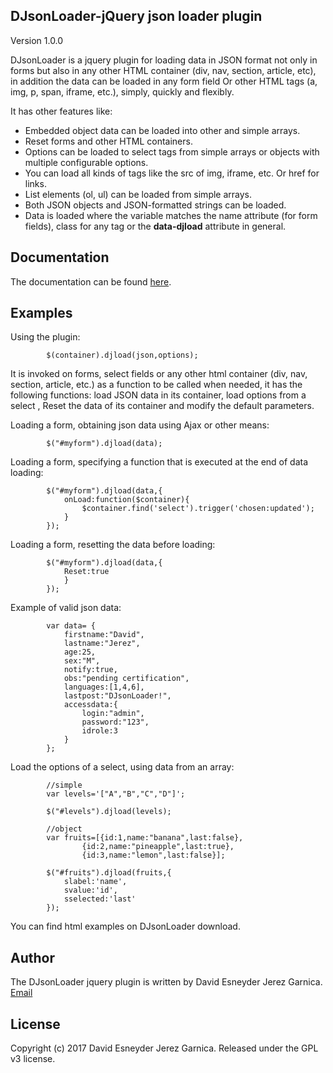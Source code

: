 ## DJsonLoader-jQuery json loader plugin

Version 1.0.0

DJsonLoader is a jquery plugin for loading data in JSON format not only in forms but also in any other HTML container (div, nav, section, article, etc), 
in addition the data can be loaded in any form field Or other HTML tags (a, img, p, span, iframe, etc.), simply, quickly and flexibly.

It has other features like:
* Embedded object data can be loaded into other and simple arrays.
* Reset forms and other HTML containers.
* Options can be loaded to select tags from simple arrays or objects with multiple configurable options.
* You can load all kinds of tags like the src of img, iframe, etc. Or href for links.
* List elements (ol, ul) can be loaded from simple arrays.
* Both JSON objects and JSON-formatted strings can be loaded.
* Data is loaded where the variable matches the name attribute (for form fields), class for any tag or the **data-djload** attribute in general.

## Documentation

The documentation can be found [here](http://djsonloader.blogspot.com/).


## Examples

Using the plugin:

			$(container).djload(json,options);

It is invoked on forms, select fields or any other html container (div, nav, section, article, etc.) as a function to be called when needed, it has the following functions: 
load JSON data in its container, load options from a select , Reset the data of its container and modify the default parameters.

Loading a form, obtaining json data using Ajax or other means:

			$("#myform").djload(data);

Loading a form, specifying a function that is executed at the end of data loading:

			$("#myform").djload(data,{
				onLoad:function($container){
					$container.find('select').trigger('chosen:updated');
				}
			});
			

Loading a form, resetting the data before loading:

			$("#myform").djload(data,{
				Reset:true
				}
			});

Example of valid json data:

			var data= {
				firstname:"David",
				lastname:"Jerez",
				age:25,
				sex:"M",
				notify:true,
				obs:"pending certification",
				languages:[1,4,6],
				lastpost:"DJsonLoader!",
				accessdata:{
					login:"admin",
					password:"123",
					idrole:3
				}
			};

Load the options of a select, using data from an array:
	
			//simple
			var levels='["A","B","C","D"]';
			
			$("#levels").djload(levels);
		
			//object
			var fruits=[{id:1,name:"banana",last:false},
					{id:2,name:"pineapple",last:true},
					{id:3,name:"lemon",last:false}];
					
			$("#fruits").djload(fruits,{
				slabel:'name',
				svalue:'id',
				sselected:'last'
			});


You can find html examples on DJsonLoader download.

## Author

The DJsonLoader jquery plugin is written by David Esneyder Jerez Garnica.
[Email](mailto:esneyderg357@gmail.com)

## License

Copyright (c) 2017 David Esneyder Jerez Garnica.
Released under the GPL v3 license.
